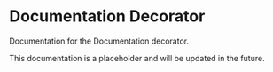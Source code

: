 # Documentation Decorator

Documentation for the Documentation decorator.

This documentation is a placeholder and will be updated in the future.
